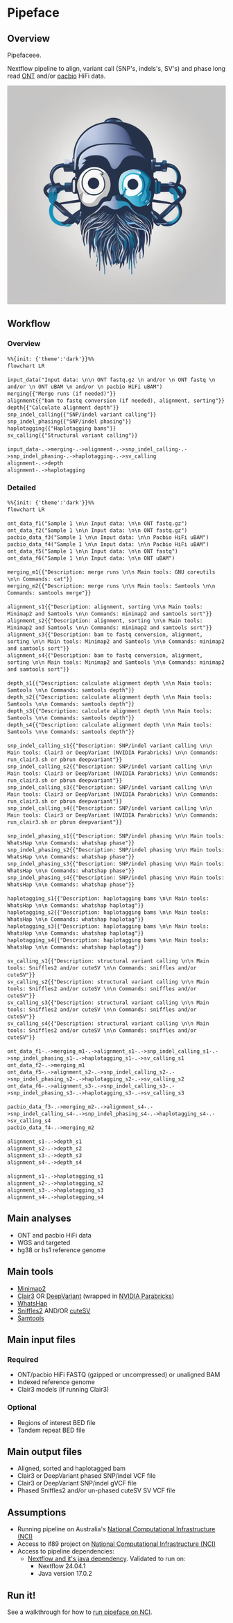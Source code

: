 # Pipeface

## Overview

Pipefaceee.

Nextflow pipeline to align, variant call (SNP's, indels's, SV's) and phase long read [ONT](https://nanoporetech.com/) and/or [pacbio](https://www.pacb.com/) HiFi data.

<p align="center">
    <img src="./images/pipeface.png">

## Workflow

### Overview

```mermaid
%%{init: {'theme':'dark'}}%%
flowchart LR

input_data("Input data: \n\n ONT fastq.gz \n and/or \n ONT fastq \n and/or \n ONT uBAM \n and/or \n pacbio HiFi uBAM")
merging{{"Merge runs (if needed)"}}
alignment{{"bam to fastq conversion (if needed), alignment, sorting"}}
depth{{"Calculate alignment depth"}}
snp_indel_calling{{"SNP/indel variant calling"}}
snp_indel_phasing{{"SNP/indel phasing"}}
haplotagging{{"Haplotagging bams"}}
sv_calling{{"Structural variant calling"}}

input_data-.->merging-.->alignment-.->snp_indel_calling-.->snp_indel_phasing-.->haplotagging-.->sv_calling
alignment-.->depth
alignment-.->haplotagging

```

### Detailed

```mermaid
%%{init: {'theme':'dark'}}%%
flowchart LR

ont_data_f1("Sample 1 \n\n Input data: \n\n ONT fastq.gz")
ont_data_f2("Sample 1 \n\n Input data: \n\n ONT fastq.gz")
pacbio_data_f3("Sample 1 \n\n Input data: \n\n Pacbio HiFi uBAM")
pacbio_data_f4("Sample 1 \n\n Input data: \n\n Pacbio HiFi uBAM")
ont_data_f5("Sample 1 \n\n Input data: \n\n ONT fastq")
ont_data_f6("Sample 1 \n\n Input data: \n\n ONT uBAM")

merging_m1{{"Description: merge runs \n\n Main tools: GNU coreutils \n\n Commands: cat"}}
merging_m2{{"Description: merge runs \n\n Main tools: Samtools \n\n Commands: samtools merge"}}

alignment_s1{{"Description: alignment, sorting \n\n Main tools: Minimap2 and Samtools \n\n Commands: minimap2 and samtools sort"}}
alignment_s2{{"Description: alignment, sorting \n\n Main tools: Minimap2 and Samtools \n\n Commands: minimap2 and samtools sort"}}
alignment_s3{{"Description: bam to fastq conversion, alignment, sorting \n\n Main tools: Minimap2 and Samtools \n\n Commands: minimap2 and samtools sort"}}
alignment_s4{{"Description: bam to fastq conversion, alignment, sorting \n\n Main tools: Minimap2 and Samtools \n\n Commands: minimap2 and samtools sort"}}

depth_s1{{"Description: calculate alignment depth \n\n Main tools: Samtools \n\n Commands: samtools depth"}}
depth_s2{{"Description: calculate alignment depth \n\n Main tools: Samtools \n\n Commands: samtools depth"}}
depth_s3{{"Description: calculate alignment depth \n\n Main tools: Samtools \n\n Commands: samtools depth"}}
depth_s4{{"Description: calculate alignment depth \n\n Main tools: Samtools \n\n Commands: samtools depth"}}

snp_indel_calling_s1{{"Description: SNP/indel variant calling \n\n Main tools: Clair3 or DeepVariant (NVIDIA Parabricks) \n\n Commands: run_clair3.sh or pbrun deepvariant"}}
snp_indel_calling_s2{{"Description: SNP/indel variant calling \n\n Main tools: Clair3 or DeepVariant (NVIDIA Parabricks) \n\n Commands: run_clair3.sh or pbrun deepvariant"}}
snp_indel_calling_s3{{"Description: SNP/indel variant calling \n\n Main tools: Clair3 or DeepVariant (NVIDIA Parabricks) \n\n Commands: run_clair3.sh or pbrun deepvariant"}}
snp_indel_calling_s4{{"Description: SNP/indel variant calling \n\n Main tools: Clair3 or DeepVariant (NVIDIA Parabricks) \n\n Commands: run_clair3.sh or pbrun deepvariant"}}

snp_indel_phasing_s1{{"Description: SNP/indel phasing \n\n Main tools: WhatsHap \n\n Commands: whatshap phase"}}
snp_indel_phasing_s2{{"Description: SNP/indel phasing \n\n Main tools: WhatsHap \n\n Commands: whatshap phase"}}
snp_indel_phasing_s3{{"Description: SNP/indel phasing \n\n Main tools: WhatsHap \n\n Commands: whatshap phase"}}
snp_indel_phasing_s4{{"Description: SNP/indel phasing \n\n Main tools: WhatsHap \n\n Commands: whatshap phase"}}

haplotagging_s1{{"Description: haplotagging bams \n\n Main tools: WhatsHap \n\n Commands: whatshap haplotag"}}
haplotagging_s2{{"Description: haplotagging bams \n\n Main tools: WhatsHap \n\n Commands: whatshap haplotag"}}
haplotagging_s3{{"Description: haplotagging bams \n\n Main tools: WhatsHap \n\n Commands: whatshap haplotag"}}
haplotagging_s4{{"Description: haplotagging bams \n\n Main tools: WhatsHap \n\n Commands: whatshap haplotag"}}

sv_calling_s1{{"Description: structural variant calling \n\n Main tools: Sniffles2 and/or cuteSV \n\n Commands: sniffles and/or cuteSV"}}
sv_calling_s2{{"Description: structural variant calling \n\n Main tools: Sniffles2 and/or cuteSV \n\n Commands: sniffles and/or cuteSV"}}
sv_calling_s3{{"Description: structural variant calling \n\n Main tools: Sniffles2 and/or cuteSV \n\n Commands: sniffles and/or cuteSV"}}
sv_calling_s4{{"Description: structural variant calling \n\n Main tools: Sniffles2 and/or cuteSV \n\n Commands: sniffles and/or cuteSV"}}

ont_data_f1-.->merging_m1-.->alignment_s1-.->snp_indel_calling_s1-.->snp_indel_phasing_s1-.->haplotagging_s1-.->sv_calling_s1
ont_data_f2-.->merging_m1
ont_data_f5-.->alignment_s2-.->snp_indel_calling_s2-.->snp_indel_phasing_s2-.->haplotagging_s2-.->sv_calling_s2
ont_data_f6-.->alignment_s3-.->snp_indel_calling_s3-.->snp_indel_phasing_s3-.->haplotagging_s3-.->sv_calling_s3

pacbio_data_f3-.->merging_m2-.->alignment_s4-.->snp_indel_calling_s4-.->snp_indel_phasing_s4-.->haplotagging_s4-.->sv_calling_s4
pacbio_data_f4-.->merging_m2

alignment_s1-.->depth_s1
alignment_s2-.->depth_s2
alignment_s3-.->depth_s3
alignment_s4-.->depth_s4

alignment_s1-.->haplotagging_s1
alignment_s2-.->haplotagging_s2
alignment_s3-.->haplotagging_s3
alignment_s4-.->haplotagging_s4

```

## Main analyses

- ONT and pacbio HiFi data
- WGS and targeted
- hg38 or hs1 reference genome

## Main tools

- [Minimap2](https://github.com/lh3/minimap2)
- [Clair3](https://github.com/HKU-BAL/Clair3) OR [DeepVariant](https://github.com/google/deepvariant) (wrapped in [NVIDIA Parabricks](https://docs.nvidia.com/clara/parabricks/latest/))
- [WhatsHap](https://github.com/whatshap/whatshap)
- [Sniffles2](https://github.com/fritzsedlazeck/Sniffles) AND/OR [cuteSV](https://github.com/tjiangHIT/cuteSV)
- [Samtools](https://github.com/samtools/samtools)

## Main input files

### Required

- ONT/pacbio HiFi FASTQ (gzipped or uncompressed) or unaligned BAM
- Indexed reference genome
- Clair3 models (if running Clair3)

### Optional

- Regions of interest BED file
- Tandem repeat BED file

## Main output files

- Aligned, sorted and haplotagged bam
- Clair3 or DeepVariant phased SNP/indel VCF file
- Clair3 or DeepVariant SNP/indel gVCF file
- Phased Sniffles2 and/or un-phased cuteSV SV VCF file

## Assumptions

- Running pipeline on Australia's [National Computational Infrastructure (NCI)](https://nci.org.au/)
- Access to if89 project on [National Computational Infrastructure (NCI)](https://nci.org.au/)
- Access to pipeline dependencies:
    - [Nextflow and it's java dependency](https://nf-co.re/docs/usage/installation). Validated to run on:
        - Nextflow 24.04.1
        - Java version 17.0.2

## Run it!

See a walkthrough for how to [run pipeface on NCI](./docs/run_on_nci.md).
